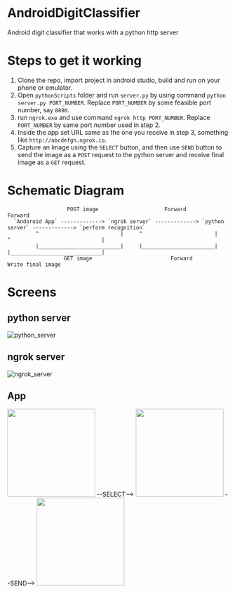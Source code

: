 # AndroidDigitClassifier
Android digit classifier that works with a python http server

# Steps to get it working
1. Clone the repo, import project in android studio, build and run on your phone or emulator.
2. Open `pythonScripts` folder and run `server.py` by using command `python server.py PORT_NUMBER`. Replace `PORT_NUMBER` by some feasible port number, say `8800`.
3. run `ngrok.exe` and use command `ngrok http PORT_NUMBER`. Replace `PORT_NUMBER` by same port number used in step 2.
4. Inside the app set URL same as the one you receive in step 3, something like `http://abcdefgh.ngrok.io`.
5. Capture an Image using the `SELECT` button, and then use `SEND` button to send the image as a `POST` request to the python server and receive final image as a `GET` request.

# Schematic Diagram

                       POST image                     Forward                        Forward
      `Andoroid App` -------------> `ngrok server` -------------> `python server` -------------> `perform recognition`
             ^                          |     ^                       |     ^                             |
             |__________________________|     |_______________________|     |_____________________________|
                      GET image                         Forward                      Write final image

# Screens

## python server
 ![python_server](/screenshots/python_server.PNG)
 
## ngrok server
 ![ngrok_server](/screenshots/ngrok_server.PNG)
 
## App
 <img src = "/screenshots/app_1.jpg" width = "200"> --SELECT-->
 <img src = "/screenshots/app_2.jpg" width = "200"> --SEND-->
 <img src = "/screenshots/app_3.jpg" width = "200">
 
 
